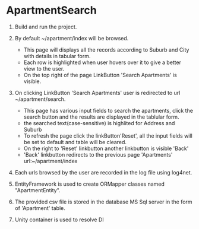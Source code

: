 # ApartmentSearch

1. Build and run the project.

2. By default ~/apartment/index will be browsed.
	- This page will displays all the records according to Suburb and City with details in tabular form.
	- Each row is highlighted when user hovers over it to give a better view to the user.
	- On the top right of the page LinkButton 'Search Apartments' is visible.

3. On clicking LinkButton 'Search Apartments' user is redirected to url ~/apartment/search.
	- This page has various input fields to search the apartments, click the search button and 
		the results are displayed in the tablular form.
	- the searched text(case-sensitive) is highlited for Address and Suburb
	- To refresh the page click the linkButton'Reset', all the input fields will be set to default
		 and table will be cleared.
	- On the right to 'Reset' linkbutton another linkbutton is visible 'Back'
	- 'Back' linkbutton redirects to the previous page 'Apartments' url:~/apartment/index

4. Each urls browsed by the user are recorded in the log file using log4net.

5. EntityFramework is used to create ORMapper classes named "ApartmentEntity".

6. The provided csv file is stored in the database MS Sql server in the form of 'Apartment' table.

7. Unity container is used to resolve DI


